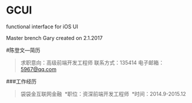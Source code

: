 # GCUI
functional interface for iOS UI

Master brench
Gary created on 2.1.2017

#陈登文—简历
> 求职意向：高级前端开发工程师
> 联系方式：135414
> 电子邮箱：5967@qq.com

###工作经历
> 袋袋金互联网金融
  *职位：资深前端开发工程师
  *时间：2014.9-2015.12
